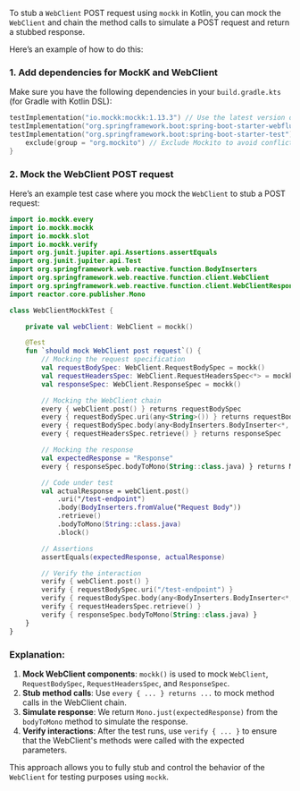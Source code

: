 To stub a `WebClient` POST request using `mockk` in Kotlin, you can mock the `WebClient` and chain the method calls to simulate a POST request and return a stubbed response.

Here’s an example of how to do this:

### 1. Add dependencies for MockK and WebClient

Make sure you have the following dependencies in your `build.gradle.kts` (for Gradle with Kotlin DSL):

```kotlin
testImplementation("io.mockk:mockk:1.13.3") // Use the latest version of MockK
testImplementation("org.springframework.boot:spring-boot-starter-webflux")
testImplementation("org.springframework.boot:spring-boot-starter-test") {
    exclude(group = "org.mockito") // Exclude Mockito to avoid conflicts
}
```

### 2. Mock the WebClient POST request

Here’s an example test case where you mock the `WebClient` to stub a POST request:

```kotlin
import io.mockk.every
import io.mockk.mockk
import io.mockk.slot
import io.mockk.verify
import org.junit.jupiter.api.Assertions.assertEquals
import org.junit.jupiter.api.Test
import org.springframework.web.reactive.function.BodyInserters
import org.springframework.web.reactive.function.client.WebClient
import org.springframework.web.reactive.function.client.WebClientResponseException
import reactor.core.publisher.Mono

class WebClientMockkTest {

    private val webClient: WebClient = mockk()

    @Test
    fun `should mock WebClient post request`() {
        // Mocking the request specification
        val requestBodySpec: WebClient.RequestBodySpec = mockk()
        val requestHeadersSpec: WebClient.RequestHeadersSpec<*> = mockk()
        val responseSpec: WebClient.ResponseSpec = mockk()

        // Mocking the WebClient chain
        every { webClient.post() } returns requestBodySpec
        every { requestBodySpec.uri(any<String>()) } returns requestBodySpec
        every { requestBodySpec.body(any<BodyInserters.BodyInserter<*, *>>()) } returns requestHeadersSpec
        every { requestHeadersSpec.retrieve() } returns responseSpec

        // Mocking the response
        val expectedResponse = "Response"
        every { responseSpec.bodyToMono(String::class.java) } returns Mono.just(expectedResponse)

        // Code under test
        val actualResponse = webClient.post()
            .uri("/test-endpoint")
            .body(BodyInserters.fromValue("Request Body"))
            .retrieve()
            .bodyToMono(String::class.java)
            .block()

        // Assertions
        assertEquals(expectedResponse, actualResponse)

        // Verify the interaction
        verify { webClient.post() }
        verify { requestBodySpec.uri("/test-endpoint") }
        verify { requestBodySpec.body(any<BodyInserters.BodyInserter<*, *>>()) }
        verify { requestHeadersSpec.retrieve() }
        verify { responseSpec.bodyToMono(String::class.java) }
    }
}
```

### Explanation:

1. **Mock WebClient components**: `mockk()` is used to mock `WebClient`, `RequestBodySpec`, `RequestHeadersSpec`, and `ResponseSpec`.
2. **Stub method calls**: Use `every { ... } returns ...` to mock method calls in the WebClient chain.
3. **Simulate response**: We return `Mono.just(expectedResponse)` from the `bodyToMono` method to simulate the response.
4. **Verify interactions**: After the test runs, use `verify { ... }` to ensure that the WebClient's methods were called with the expected parameters.

This approach allows you to fully stub and control the behavior of the `WebClient` for testing purposes using `mockk`.
